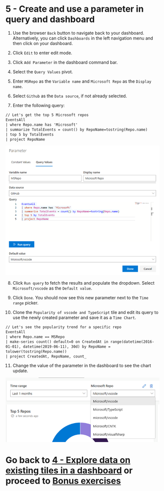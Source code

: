 # 5 - Create and use a parameter in query and dashboard

1. Use the browser `Back` button to navigate back to your dashboard. Alternatively, you can click `Dashboards` in the left navigation menu and then click on your dashboard.

2. Click `Edit` to enter edit mode.

3. Click `Add Parameter` in the dashboard command bar.

4. Select the `Query Values` pivot.

5. Enter `MSRepo` as the `Variable name` and `Microsoft Repo` as the `Display name`.

6. Select `Github` as the `Data source`, if not already selected.

7. Enter the following query:

```
// Let's get the top 5 Microsoft repos
EventsAll
| where Repo.name has 'Microsoft'
| summarize TotalEvents = count() by RepoName=tostring(Repo.name)
| top 5 by TotalEvents
| project RepoName
```

![](../images/Parameter_Query.png)

8. Click `Run query` to fetch the results and populate the dropdown. Select `Microsoft/vscode` as the `Default value`.

9. Click `Done`. You should now see this new parameter next to the `Time range` picker.

10. Clone the `Popularity of vscode and TypeScript` tile and edit its query to use the newly created parameter and save it as a `Time Chart`.

```
// Let's see the popularity trend for a specific repo
EventsAll
| where Repo.name == MSRepo
| make-series count() default=0 on CreatedAt in range(datetime(2016-01-01), datetime(2019-06-11), 30d) by RepoName = tolower(tostring(Repo.name))
| project CreatedAt, RepoName, count_
```

11. Change the value of the parameter in the dashboard to see the chart update.

![](../images/ParameterInDashboard.png)

# Go back to [4 - Explore data on existing tiles in a dashboard](4-Explore.md) or proceed to [Bonus exercises](BonusExercises.md)
